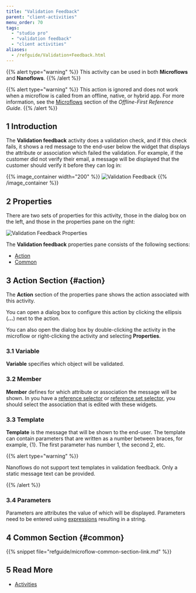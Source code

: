 ```yaml
---
title: "Validation Feedback"
parent: "client-activities"
menu_order: 70
tags:
  - "studio pro"
  - "validation feedback"
  - "client activities"
aliases:
  - /refguide/Validation+Feedback.html
---
```


{{% alert type="warning" %}}
This activity can be used in both **Microflows** and **Nanoflows**.
{{% /alert %}}

{{% alert type="warning" %}}
This action is ignored and does not work when a microflow is called from an offline, native, or hybrid app. For more information, see the [Microflows](offline-first#microflows) section of the *Offline-First Reference Guide*.
{{% /alert %}}

## 1 Introduction

The **Validation feedback** activity does a validation check, and if this check fails, it shows a red message to the end-user below the widget that displays the attribute or association which failed the validation. For example, if the customer did not verify their email, a message will be displayed that the customer should verify it before they can log in:

{{% image_container width="200" %}}
![Validation Feedback](attachments/client-activities/validation-feedback.png)
{{% /image_container %}}

## 2 Properties

There are two sets of properties for this activity, those in the dialog box on the left, and those in the properties pane on the right:

![Validation Feedback Properties](attachments/client-activities/validation-feedback-properties.png)

The **Validation feedback** properties pane consists of the following sections:

* [Action](#action)
* [Common](#common)

## 3 Action Section {#action}

The **Action** section of the properties pane shows the action associated with this activity.

You can open a dialog box to configure this action by clicking the ellipsis (**…**) next to the action.

You can also open the dialog box by double-clicking the activity in the microflow or right-clicking the activity and selecting **Properties**.

### 3.1 Variable

**Variable** specifies which object will be validated.

### 3.2 Member

**Member** defines for which attribute or association the message will be shown. In you have a [reference selector](reference-selector) or [reference set selector](reference-set-selector), you should select the association that is edited with these widgets.

### 3.3 Template

**Template** is the message that will be shown to the end-user. The template can contain parameters that are written as a number between braces, for example, {1}. The first parameter has number 1, the second 2, etc.

{{% alert type="warning" %}}

Nanoflows do not support text templates in validation feedback. Only a static message text can be provided.

{{% /alert %}}

### 3.4 Parameters

Parameters are attributes the value of which will be displayed. Parameters need to be entered using [expressions](expressions) resulting in a string.

## 4 Common Section {#common}

{{% snippet file="refguide/microflow-common-section-link.md" %}}

## 5 Read More

* [Activities](activities)